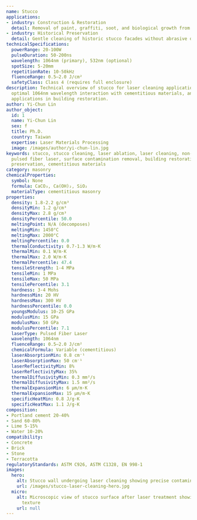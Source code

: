 ```yaml
---
name: Stucco
applications:
- industry: Construction & Restoration
  detail: Removal of paint, graffiti, soot, and biological growth from stucco surfaces
- industry: Historical Preservation
  detail: Gentle cleaning of historic stucco facades without abrasive damage
technicalSpecifications:
  powerRange: 20-100W
  pulseDuration: 50-200ns
  wavelength: 1064nm (primary), 532nm (optional)
  spotSize: 5-20mm
  repetitionRate: 10-50kHz
  fluenceRange: 0.5–2.0 J/cm²
  safetyClass: Class 4 (requires full enclosure)
description: Technical overview of stucco for laser cleaning applications, including
  optimal 1064nm wavelength interaction with cementitious materials, and industrial
  applications in building restoration.
author: Yi-Chun Lin
author_object:
  id: 1
  name: Yi-Chun Lin
  sex: f
  title: Ph.D.
  country: Taiwan
  expertise: Laser Materials Processing
  image: /images/author/yi-chun-lin.jpg
keywords: stucco, stucco cleaning, laser ablation, laser cleaning, non-contact cleaning,
  pulsed fiber laser, surface contamination removal, building restoration, historical
  preservation, cementitious materials
category: masonry
chemicalProperties:
  symbol: None
  formula: CaCO₃, Ca(OH)₂, SiO₂
  materialType: cementitious masonry
properties:
  density: 1.8-2.2 g/cm³
  densityMin: 1.2 g/cm³
  densityMax: 2.8 g/cm³
  densityPercentile: 50.0
  meltingPoint: N/A (decomposes)
  meltingMin: 1450°C
  meltingMax: 2000°C
  meltingPercentile: 0.0
  thermalConductivity: 0.7-1.3 W/m·K
  thermalMin: 0.1 W/m·K
  thermalMax: 2.0 W/m·K
  thermalPercentile: 47.4
  tensileStrength: 1-4 MPa
  tensileMin: 1 MPa
  tensileMax: 50 MPa
  tensilePercentile: 3.1
  hardness: 3-4 Mohs
  hardnessMin: 20 HV
  hardnessMax: 300 HV
  hardnessPercentile: 0.0
  youngsModulus: 10-25 GPa
  modulusMin: 15 GPa
  modulusMax: 50 GPa
  modulusPercentile: 7.1
  laserType: Pulsed Fiber Laser
  wavelength: 1064nm
  fluenceRange: 0.5–2.0 J/cm²
  chemicalFormula: Variable (cementitious)
  laserAbsorptionMin: 0.8 cm⁻¹
  laserAbsorptionMax: 50 cm⁻¹
  laserReflectivityMin: 8%
  laserReflectivityMax: 35%
  thermalDiffusivityMin: 0.3 mm²/s
  thermalDiffusivityMax: 1.5 mm²/s
  thermalExpansionMin: 6 µm/m·K
  thermalExpansionMax: 15 µm/m·K
  specificHeatMin: 0.8 J/g·K
  specificHeatMax: 1.1 J/g·K
composition:
- Portland cement 20-40%
- Sand 60-80%
- Lime 5-15%
- Water 10-20%
compatibility:
- Concrete
- Brick
- Stone
- Terracotta
regulatoryStandards: ASTM C926, ASTM C1328, EN 998-1
images:
  hero:
    alt: Stucco wall undergoing laser cleaning showing precise contamination removal
    url: /images/stucco-laser-cleaning-hero.jpg
  micro:
    alt: Microscopic view of stucco surface after laser treatment showing preserved
      texture
    url: null
---
```

